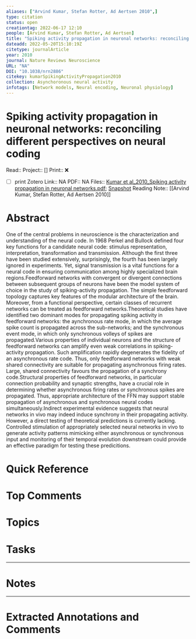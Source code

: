 ```yaml
---
aliases: ["Arvind Kumar, Stefan Rotter, Ad Aertsen 2010",]
type: citation
status: open
creationtag: 2022-06-17 12:10
people: [Arvind Kumar, Stefan Rotter, Ad Aertsen]
title: "Spiking activity propagation in neuronal networks: reconciling different perspectives on neural coding"
dateadd: 2022-05-20T15:10:19Z
citetype: journalArticle
year: 2010
journal: Nature Reviews Neuroscience
URL: "NA"
DOI: "10.1038/nrn2886"
citekey: kumarSpikingActivityPropagation2010
collection: Asynchoronous neural activity
infotags: [Network models, Neural encoding, Neuronal physiology]
---
```


# Spiking activity propagation in neuronal networks: reconciling different perspectives on neural coding
Read:: 
Project:: []
Print::  ❌
- [ ] print 
Zotero Link:: NA
PDF:: NA
Files:: [Kumar et al_2010_Spiking activity propagation in neuronal networks.pdf](file:///home/michaelt/Insync/m@tarlton.info/Google%20Drive/06.%20Zotero/storage/LJKFJ5S2/Kumar%20et%20al_2010_Spiking%20activity%20propagation%20in%20neuronal%20networks.pdf); [Snapshot](file:///home/michaelt/Insync/m@tarlton.info/Google%20Drive/06.%20Zotero/storage/ZKTE3ET5/nrn2886.html)
Reading Note:: [[Arvind Kumar, Stefan Rotter, Ad Aertsen 2010]]

# Abstract
One of the central problems in neuroscience is the characterization and understanding of the neural code. In 1968 Perkel and Bullock defined four key functions for a candidate neural code: stimulus representation, interpretation, transformation and transmission. Although the first three have been studied extensively, surprisingly, the fourth has been largely ignored in experiments. Yet, signal transmission is a vital functions for a neural code in ensuring communication among highly specialized brain regions.Feedforward networks with convergent or divergent connections between subsequent groups of neurons have been the model system of choice in the study of spiking-activity propagation. The simple feedforward topology captures key features of the modular architecture of the brain. Moreover, from a functional perspective, certain classes of recurrent networks can be treated as feedforward networks.Theoretical studies have identified two dominant modes for propagating spiking activity in feedforward networks: the aynchronous rate mode, in which the average spike count is propagated across the sub-networks; and the synchronous event mode, in which only synchronous volleys of spikes are propagated.Various properties of individual neurons and the structure of feedforward networks can amplify even weak correlations in spiking-activity propagation. Such amplification rapidly degenerates the fidelity of an asynchronous rate code. Thus, only feedforward networks with weak shared connectivity are suitable for propagating asynchronous firing rates. Large, shared connectivity favours the propagation of a synchrony code.Structural properties of feedforward networks, in particular connection probability and synaptic strengths, have a crucial role in determining whether asynchronous firing rates or synchronous spikes are propagated. Thus, appropriate architecture of the FFN may support stable propagation of asynchronous and synchronous neural codes simultaneously.Indirect experimental evidence suggests that neural networks in vivo may indeed induce synchrony in their propagating activity. However, a direct testing of theoretical predictions is currently lacking. Controlled stimulation of appropriately selected neural networks in vivo to generate activity patterns mimicking either asynchronous or synchronous input and monitoring of their temporal evolution downstream could provide an effective paradigm for testing these predicitions.

# Quick Reference


# Top Comments


# Topics


# Tasks


----
# Notes


----
# Extracted Annotations and Comments
